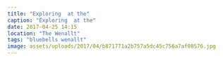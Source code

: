 ```yaml
---
title: "Exploring  at the"
caption: "Exploring  at the"
date: 2017-04-25 14:15
location: "The Wenallt"
tags: "bluebells wenallt"
image: assets/uploads/2017/04/b871771a2b757a5dc45c756a7af08576.jpg
---
```

